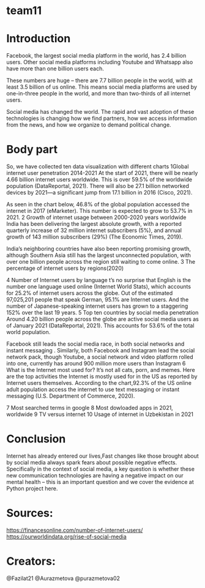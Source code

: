 # team11

# Introduction
Facebook, the largest social media platform in the world, has 2.4 billion users. Other social media platforms including Youtube and Whatsapp also have more than one billion users each. 

These numbers are huge – there are 7.7 billion people in the world, with at least 3.5 billion of us online. This means social media platforms are used by one-in-three people in the world, and more than two-thirds of all internet users. 

Social media has changed the world. The rapid and vast adoption of these technologies is changing how we find partners, how we access information from the news, and how we organize to demand political change.
# Body part
So, we have collected ten data visualization with different charts
 1Global internet user penetration 2014-2021
At the start of 2021, there will be nearly 4.66 billion internet users worldwide. This is over 59.5% of the worldwide population (DataReportal, 2021). There will also be 27.1 billion networked devices by 2021—a significant jump from 17.1 billion in 2016 (Cisco, 2021).

As seen in the chart below, 46.8% of the global population accessed the internet in 2017 (eMarketer). This number is expected to grow to 53.7% in 2021.
2 Growth of internet usage between 2000-2020 years worldwide
India has been delivering the largest absolute growth, with a reported quarterly increase of 32 million internet subscribers (5%), and annual growth of 143 million subscribers (29%) (The Economic Times, 2019).

India’s neighboring countries have also been reporting promising growth, although Southern Asia still has the largest unconnected population, with over one billion people across the region still waiting to come online.
3 The percentage of internet users by regions(2020)

4 Number of Internet users by language
t’s no surprise that English is the number one language used online (Internet World Stats), which accounts for 25.2% of internet users across the globe. Out of the estimated 97,025,201 people that speak German, 95.1% are Internet users. And the number of Japanese-speaking internet users has grown to a staggering 152% over the last 19 years.
 5 	Top ten countries by social media penetration
Around 4.20 billion people across the globe are active social media users as of January 2021 (DataReportal, 2021). This accounts for 53.6% of the total world population.

Facebook still leads the social media race, in both social networks and instant messaging . Similarly, both Facebook and Instagram lead the social network pack, though Youtube, a social network and video platform rolled into one, currently has around 900 million more users than Instagram
 6 What is the Internet most used for?
It’s not all cats, porn, and memes. Here are the top activities the Internet is mostly used for in the US as reported by Internet users themselves. According to the chart,92.3% of the US online adult population access the internet to use text messaging or instant messaging (U.S. Department of Commerce, 2020).

 7 Most searched terms in google
 8 Most dowloaded apps in 2021, worldwide
 9 TV versus internet
 10 Usage of internet in Uzbekistan in 2021
# Conclusion
Internet has already entered our lives,Fast changes like those brought about by social media always spark fears about possible negative effects. Specifically in the context of social media, a key question is whether these new communication technologies are having a negative impact on our mental health – this is an important question and we cover the evidence at Python project here. 
# Sources:
https://financesonline.com/number-of-internet-users/
https://ourworldindata.org/rise-of-social-media
# Creators:
@Fazilat21
@Aurazmetova
@purazmetova02
